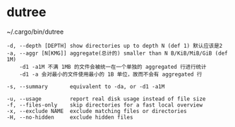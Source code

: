# dutree

~/.cargo/bin/dutree

    -d, --depth [DEPTH] show directories up to depth N (def 1) 默认应该是2
    -a, --aggr [N[KMG]] aggregate(总计的) smaller than N B/KiB/MiB/GiB (def 1M)
        -d1 -a1M 不满 1MB 的文件会被统一在一个单独的 aggregated 行进行统计
        -d1 -a 会对最小的文件使用最小的 1B 单位，故而不会有 aggregated 行

    -s, --summary       equivalent to -da, or -d1 -a1M

    -u, --usage         report real disk usage instead of file size
    -f, --files-only    skip directories for a fast local overview
    -x, --exclude NAME  exclude matching files or directories
    -H, --no-hidden     exclude hidden files

